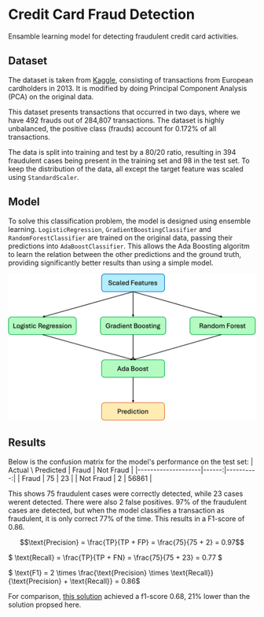 # Credit Card Fraud Detection

Ensamble learning model for detecting fraudulent credit card activities.

## Dataset

The dataset is taken from [Kaggle](https://www.kaggle.com/datasets/mlg-ulb/creditcardfraud), consisting of transactions from European cardholders in 2013. It is modified by doing Principal Component Analysis (PCA) on the original data.

This dataset presents transactions that occurred in two days, where we have 492 frauds out of 284,807 transactions. The dataset is highly unbalanced, the positive class (frauds) account for 0.172% of all transactions.

The data is split into training and test by a 80/20 ratio, resulting in 394 fraudulent cases being present in the training set and 98 in the test set. To keep the distribution of the data, all except the target feature was scaled using `StandardScaler`.

## Model

To solve this classification problem, the model is designed using ensemble learning. `LogisticRegression`, `GradientBoostingClassifier` and `RandomForestClassifier` are trained on the original data, passing their predictions into `AdaBoostClassifier`. This allows the Ada Boosting algoritm to learn the relation between the other predictions and the ground truth, providing significantly better results than using a simple model.

![](model_structure.png)

## Results

Below is the confusion matrix for the model's performance on the test set:
| Actual \ Predicted | Fraud | Not Fraud |
|--------------------|------:|----------:|
| Fraud              |    75 |        23 |
| Not Fraud          |     2 |     56861 |

This shows 75 fraudulent cases were correctly detected, while 23 cases werent detected. There were also 2 false positives. 97\% of the fraudulent cases are detected, but when the model classifies a transaction as fraudulent, it is only correct 77\% of the time. This results in a F1-score of 0.86.

```math
\text{Precision} = \frac{TP}{TP + FP} = \frac{75}{75 + 2} = 0.97
```

$ \text{Recall} = \frac{TP}{TP + FN} = \frac{75}{75 + 23} = 0.77 $

$ \text{F1} = 2 \times \frac{\text{Precision} \times \text{Recall}}{\text{Precision} + \text{Recall}} = 0.86$

For comparison, [this solution](https://www.kaggle.com/code/renjithmadhavan/credit-card-fraud-detection-using-python) achieved a f1-score 0.68, 21\% lower than the solution propsed here.